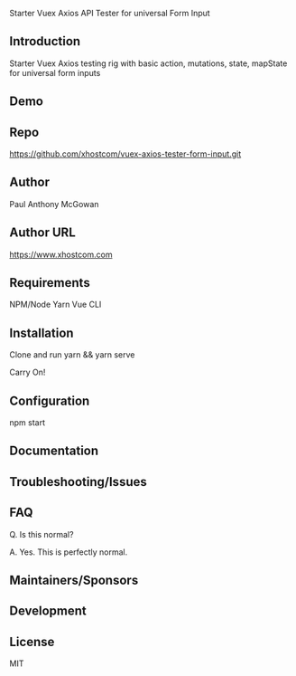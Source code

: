 Starter Vuex Axios API Tester for universal Form Input

## Introduction

Starter Vuex Axios testing rig with basic action, mutations, state, mapState for universal form inputs

## Demo

## Repo

https://github.com/xhostcom/vuex-axios-tester-form-input.git

## Author

Paul Anthony  McGowan

## Author URL

https://www.xhostcom.com

## Requirements

NPM/Node
 Yarn
Vue CLI

## Installation

Clone and run yarn && yarn serve


Carry On!

## Configuration

npm start

## Documentation

## Troubleshooting/Issues

## FAQ

Q. Is this normal?

A. Yes. This is perfectly normal.

## Maintainers/Sponsors

## Development

## License

MIT
